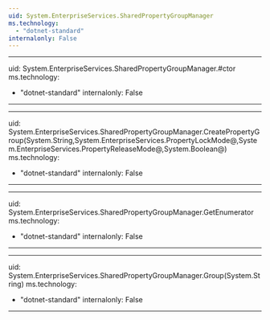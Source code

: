 ```yaml
---
uid: System.EnterpriseServices.SharedPropertyGroupManager
ms.technology: 
  - "dotnet-standard"
internalonly: False
---
```


---
uid: System.EnterpriseServices.SharedPropertyGroupManager.#ctor
ms.technology: 
  - "dotnet-standard"
internalonly: False
---

---
uid: System.EnterpriseServices.SharedPropertyGroupManager.CreatePropertyGroup(System.String,System.EnterpriseServices.PropertyLockMode@,System.EnterpriseServices.PropertyReleaseMode@,System.Boolean@)
ms.technology: 
  - "dotnet-standard"
internalonly: False
---

---
uid: System.EnterpriseServices.SharedPropertyGroupManager.GetEnumerator
ms.technology: 
  - "dotnet-standard"
internalonly: False
---

---
uid: System.EnterpriseServices.SharedPropertyGroupManager.Group(System.String)
ms.technology: 
  - "dotnet-standard"
internalonly: False
---
